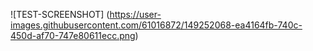 ![TEST-SCREENSHOT] (https://user-images.githubusercontent.com/61016872/149252068-ea4164fb-740c-450d-af70-747e80611ecc.png)

